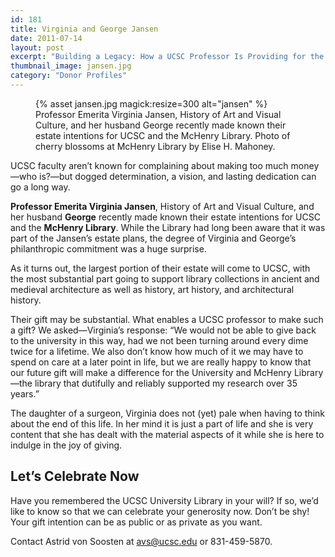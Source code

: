 ```yaml
---
id: 181
title: Virginia and George Jansen
date: 2011-07-14
layout: post
excerpt: "Building a Legacy: How a UCSC Professor Is Providing for the Library"
thumbnail_image: jansen.jpg
category: "Donor Profiles"
---
```

<figure class="inline-image right">
{% asset jansen.jpg magick:resize=300 alt="jansen" %}<figcaption>Professor Emerita Virginia Jansen, History of Art and Visual Culture, and her husband George recently made known their estate intentions for UCSC and the McHenry Library. Photo of cherry blossoms at McHenry Library by Elise H. Mahoney.</figcaption></figure>

UCSC faculty aren’t known for complaining about making too much money—who is?—but dogged determination, a vision, and lasting dedication can go a long way.

**Professor Emerita Virginia Jansen**, History of Art and Visual Culture, and her husband **George** recently made known their estate intentions for UCSC and the **McHenry Library**. While the Library had long been aware that it was part of the Jansen’s estate plans, the degree of Virginia and George’s philanthropic commitment was a huge surprise.

As it turns out, the largest portion of their estate will come to UCSC, with the most substantial part going to support library collections in ancient and medieval architecture as well as history, art history, and architectural history.

Their gift may be substantial. What enables a UCSC professor to make such a gift? We asked—Virginia’s response: “We would not be able to give back to the university in this way, had we not been turning around every dime twice for a lifetime. We also don’t know how much of it we may have to spend on care at a later point in life, but we are really happy to know that our future gift will make a difference for the University and McHenry Library—the library that dutifully and reliably supported my research over 35 years.”

The daughter of a surgeon, Virginia does not (yet) pale when having to think about the end of this life. In her mind it is just a part of life and she is very content that she has dealt with the material aspects of it while she is here to indulge in the joy of giving.

## Let&#8217;s Celebrate Now

Have you remembered the UCSC University Library in your will? If so, we&#8217;d like to know so that we can celebrate your generosity now. Don&#8217;t be shy! Your gift intention can be as public or as private as you want.

Contact Astrid von Soosten at <avs@ucsc.edu> or 831-459-5870.
